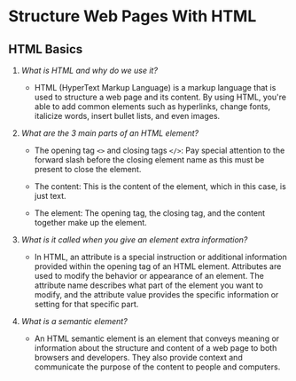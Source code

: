 # Structure Web Pages With HTML

## HTML Basics

1. *What is HTML and why do we use it?*

   - HTML (HyperText Markup Language) is a markup language that is used to structure a web page and its content. By using HTML, you're able to add common elements such as hyperlinks, change fonts, italicize words, insert bullet lists, and even images. 

2. *What are the 3 main parts of an HTML element?*

   - The opening tag `<>` and closing tags `</>`: Pay special attention to the forward slash before the closing element name  as this must be present to close the element.

   - The content: This is the content of the element, which in this case, is just text.

   - The element: The opening tag, the closing tag, and the content together make up the element.

3. *What is it called when you give an element extra information?*

   - In HTML, an attribute is a special instruction or additional information provided within the opening tag of an HTML element. Attributes are used to modify the behavior or appearance of an element. The attribute name describes what part of the element you want to modify, and the attribute value provides the specific information or setting for that specific part.

4. *What is a semantic element?*

   - An HTML semantic element is an element that conveys meaning or information about the structure and content of a web page to both browsers and developers. They also provide context and communicate the purpose of the content to people and computers.